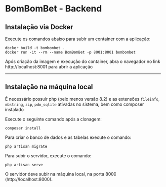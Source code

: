 # BomBomBet - Backend

## Instalação via Docker

Execute os comandos abaixo para subir um container com a aplicação:

```shell
docker build -t bombombet .
docker run -it --rm --name BomBomBet -p 8001:8001 bombombet
```
Após criação da imagem e execução do container, abra o navegador no link http://localhost:8001 para abrir a aplicação

***

## Instalação na máquina local
É necessário possuir php (pelo menos versão 8.2) e as extensões `fileinfo`, `mbstring`, `zip`, `pdo_sqlite` ativadas no sistema,
bem como composer instalado

Execute o seguinte comando após a clonagem:
```shell
composer install
```

Para criar o banco de dados e as tabelas execute o comando:
```shell
php artisan migrate
```

Para subir o servidor, execute o comando:
```shell
php artisan serve
```
O servidor deve subir na máquina local, na porta 8000 (http://localhost:8000).
